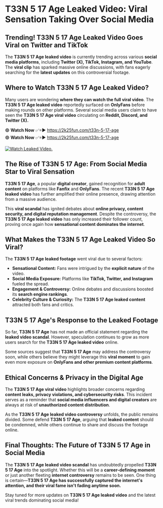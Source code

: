 # T33N 5 17 Age Leaked Video: Viral Sensation Taking Over Social Media

## **Trending! T33N 5 17 Age Leaked Video Goes Viral on Twitter and TikTok**
The **T33N 5 17 Age leaked video** is currently trending across various **social media platforms**, including **Twitter (X), TikTok, Instagram, and YouTube**. The **viral clip** has sparked massive online discussions, with fans eagerly searching for the **latest updates** on this controversial footage.

## **Where to Watch T33N 5 17 Age Leaked Video?**
Many users are wondering **where they can watch the full viral video**. The **T33N 5 17 Age leaked video** reportedly surfaced on **OnlyFans** before making rounds on other platforms. Several social media users claim to have seen the **T33N 5 17 Age viral video** circulating on **Reddit, Discord, and Twitter (X).**

🟢 **Watch Now** ✅=► https://2k25fun.com/t33n-5-17-age  
🟢 **Watch Now** ✅=► https://2k25fun.com/t33n-5-17-age  

[![Watch Leaked Video.](https://miro.medium.com/v2/resize:fit:828/format:webp/1*cilzJN44JGOrTw9NJCrNHA.gif "Watch Leaked Video")](https://2k25fun.com/t33n-5-17-age)

## **The Rise of T33N 5 17 Age: From Social Media Star to Viral Sensation**
**T33N 5 17 Age**, a popular **digital creator**, gained recognition for **adult content** on platforms like **Fanfix** and **OnlyFans**. The recent **T33N 5 17 Age leaked video** has further amplified their online presence, drawing attention from a massive audience.

This **viral scandal** has ignited debates about **online privacy, content security, and digital reputation management**. Despite the controversy, the **T33N 5 17 Age leaked video** has only increased their follower count, proving once again how **sensational content dominates the internet**.

## **What Makes the T33N 5 17 Age Leaked Video So Viral?**
The **T33N 5 17 Age leaked footage** went viral due to several factors:
- **Sensational Content:** Fans were intrigued by the **explicit nature** of the video.
- **Social Media Exposure:** Platforms like **TikTok, Twitter, and Instagram** fueled the spread.
- **Engagement & Controversy:** Online debates and discussions boosted its **search engine rankings**.
- **Celebrity Culture & Curiosity:** The **T33N 5 17 Age leaked content** attracted both fans and critics.

## **T33N 5 17 Age's Response to the Leaked Footage**
So far, **T33N 5 17 Age** has not made an official statement regarding the **leaked video scandal**. However, speculation continues to grow as more users search for the **T33N 5 17 Age leaked video** online.

Some sources suggest that **T33N 5 17 Age** may address the controversy soon, while others believe they might leverage this **viral moment** to gain even more exposure on **OnlyFans and other premium content platforms**.

## **Ethical Concerns & Privacy in the Digital Age**
The **T33N 5 17 Age viral video** highlights broader concerns regarding **content leaks, privacy violations, and cybersecurity risks**. This incident serves as a reminder that **social media influencers and digital creators** are always at risk of **unauthorized content distribution**.

As the **T33N 5 17 Age leaked video controversy** unfolds, the public remains divided. Some defend **T33N 5 17 Age**, arguing that **leaked content** should be condemned, while others continue to share and discuss the footage online.

## **Final Thoughts: The Future of T33N 5 17 Age in Social Media**
The **T33N 5 17 Age leaked video scandal** has undoubtedly propelled **T33N 5 17 Age** into the spotlight. Whether this will be a **career-defining moment** or just another fleeting **internet controversy** remains to be seen. One thing is certain—**T33N 5 17 Age has successfully captured the internet's attention, and their viral fame isn't fading anytime soon.**

Stay tuned for more updates on **T33N 5 17 Age leaked video** and the latest viral trends dominating social media!